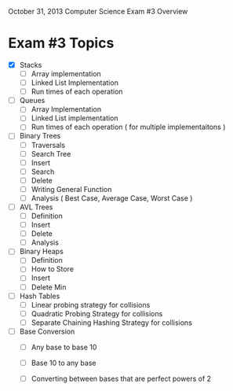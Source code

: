 October 31, 2013
Computer Science Exam #3 Overview


Exam #3 Topics
=====================
- [x] Stacks
  - [ ] Array implementation
  - [ ] Linked List Implementation
  - [ ] Run times of each operation
- [ ] Queues
  - [ ] Array Implementation
  - [ ] Linked List implementation
  - [ ] Run times of each operation ( for multiple implementaitons )
- [ ] Binary Trees
  - [ ] Traversals
  - [ ] Search Tree
  - [ ] Insert
  - [ ] Search 
  - [ ] Delete
  - [ ] Writing General Function
  - [ ] Analysis ( Best Case, Average Case, Worst Case )
- [ ] AVL Trees
  - [ ] Definition
  - [ ] Insert
  - [ ] Delete 
  - [ ] Analysis
- [ ] Binary Heaps
  - [ ] Definition
  - [ ] How to Store
  - [ ] Insert 
  - [ ] Delete Min
- [ ] Hash Tables
  - [ ] Linear probing strategy for collisions
  - [ ] Quadratic Probing Strategy for collisions
  - [ ] Separate Chaining Hashing Strategy for collisions
- [ ] Base Conversion
  - [ ] Any base to base 10
  - [ ] Base 10 to any base
  - [ ] Converting between bases that are perfect powers of 2

